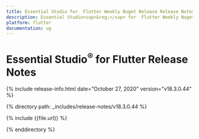 ```yaml
---
title: Essential Studio for  Flutter Weekly Nuget Release Release Notes  
description: Essential Studio<sup>&reg;</sup> for  Flutter Weekly Nuget Release Release Notes  
platform: flutter
documentation: ug
---
```


# Essential Studio<sup>&reg;</sup> for Flutter Release Notes  

{% include release-info.html date="October 27, 2020" version="v18.3.0.44" %} 


{% directory path: _includes/release-notes/v18.3.0.44 %}

{% include {{file.url}} %}

{% enddirectory %}